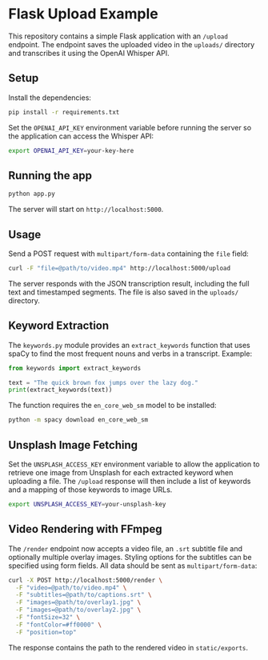 # Flask Upload Example

This repository contains a simple Flask application with an `/upload` endpoint. The endpoint saves the uploaded video in the `uploads/` directory and transcribes it using the OpenAI Whisper API.

## Setup

Install the dependencies:

```bash
pip install -r requirements.txt
```

Set the `OPENAI_API_KEY` environment variable before running the server so the
application can access the Whisper API:

```bash
export OPENAI_API_KEY=your-key-here
```

## Running the app

```bash
python app.py
```

The server will start on `http://localhost:5000`.

## Usage

Send a POST request with `multipart/form-data` containing the `file` field:

```bash
curl -F "file=@path/to/video.mp4" http://localhost:5000/upload
```
The server responds with the JSON transcription result, including the full text
and timestamped segments. The file is also saved in the `uploads/` directory.

## Keyword Extraction

The `keywords.py` module provides an `extract_keywords` function that uses spaCy
to find the most frequent nouns and verbs in a transcript. Example:

```python
from keywords import extract_keywords

text = "The quick brown fox jumps over the lazy dog."
print(extract_keywords(text))
```

The function requires the `en_core_web_sm` model to be installed:

```bash
python -m spacy download en_core_web_sm
```

## Unsplash Image Fetching

Set the `UNSPLASH_ACCESS_KEY` environment variable to allow the application to
retrieve one image from Unsplash for each extracted keyword when uploading a
file. The `/upload` response will then include a list of keywords and a mapping
of those keywords to image URLs.

```bash
export UNSPLASH_ACCESS_KEY=your-unsplash-key
```

## Video Rendering with FFmpeg

The `/render` endpoint now accepts a video file, an `.srt` subtitle file and
optionally multiple overlay images. Styling options for the subtitles can be
specified using form fields. All data should be sent as `multipart/form-data`:

```bash
curl -X POST http://localhost:5000/render \
  -F "video=@path/to/video.mp4" \
  -F "subtitles=@path/to/captions.srt" \
  -F "images=@path/to/overlay1.jpg" \
  -F "images=@path/to/overlay2.jpg" \
  -F "fontSize=32" \
  -F "fontColor=#ff0000" \
  -F "position=top"
```

The response contains the path to the rendered video in `static/exports`.
